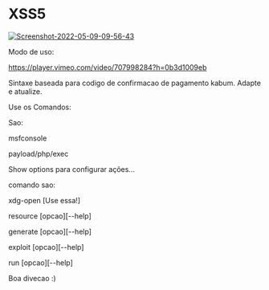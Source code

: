 # XSS5

<a href="https://ibb.co/vjs2DL4"><img src="https://i.ibb.co/BC48wT2/Screenshot-2022-05-09-09-56-43.png" alt="Screenshot-2022-05-09-09-56-43" border="0"></a>


Modo de uso:

https://player.vimeo.com/video/707998284?h=0b3d1009eb


Sintaxe baseada para codigo de confirmacao de pagamento kabum. Adapte e atualize.


Use os Comandos:


Sao:


msfconsole


payload/php/exec


Show options para configurar ações...


comando sao:


xdg-open [Use essa!]



resource [opcao][--help]



generate [opcao][--help]



exploit [opcao][--help]


run [opcao][--help]


Boa divecao :)
